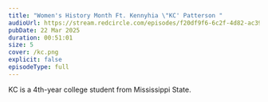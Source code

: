 ```yaml
---
title: "Women's History Month Ft. Kennyhia \"KC' Patterson "
audioUrl: https://stream.redcircle.com/episodes/f20df9f6-6c2f-4d82-ac39-4933e203c571/stream.mp3
pubDate: 22 Mar 2025
duration: 00:51:01
size: 5
cover: /kc.png
explicit: false
episodeType: full
---
```

KC is a 4th-year college student from Mississippi State.